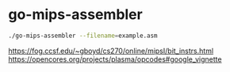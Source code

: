 # go-mips-assembler

```sh
./go-mips-assembler --filename=example.asm
```

https://fog.ccsf.edu/~gboyd/cs270/online/mipsI/bit_instrs.html
https://opencores.org/projects/plasma/opcodes#google_vignette